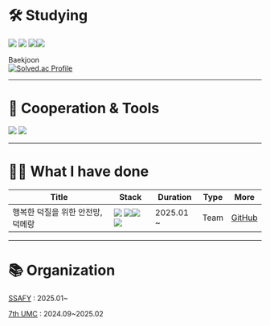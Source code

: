 # 🛠 Studying
![](https://img.shields.io/badge/java-%23007396.svg?&style=for-the-badge&logo=java&logoColor=white) ![](https://img.shields.io/badge/spring-%236DB33F.svg?&style=for-the-badge&logo=spring&logoColor=white) 
![](https://img.shields.io/badge/Docker-2496ED?style=flat-square&logo=Docker&logoColor=white)![](https://img.shields.io/badge/AmazonAWS-232F3E?style=flat-square&logo=amazonaws&logoColor=white)

Baekjoon <br/>
 [![Solved.ac Profile](http://mazassumnida.wtf/api/generate_badge?boj=shinabro0131)](https://solved.ac/shinabro0131)
 <br/>

---


# 🤝 Cooperation & Tools

![](https://img.shields.io/badge/git-%23F05032.svg?&style=for-the-badge&logo=git&logoColor=white) ![](https://img.shields.io/badge/notion-%23000000.svg?&style=for-the-badge&logo=notion&logoColor=white)



---

# 👷‍♀️ What I have done


| Title | Stack | Duration | Type | More |
| ----- | ------ | ----- | ------ | -----|
|행복한 덕질을 위한 안전망, 덕메랑 | ![](https://img.shields.io/badge/SpringBoot-6DB33F?style=flat-square&logo=Spring&logoColor=white) ![](https://img.shields.io/badge/Docker-2496ED?style=flat-square&logo=Docker&logoColor=white)![](https://img.shields.io/badge/AmazonAWS-232F3E?style=flat-square&logo=amazonaws&logoColor=white) ![](https://img.shields.io/badge/MySQL-4479A1?style=for-the-badge&logo=mysql&logoColor=white)| 2025.01 ~ | Team | [GitHub](https://github.com/duckmelang)


---
# 📚 Organization
[SSAFY](https://www.ssafy.com/ksp/jsp/swp/swpMain.jsp) : 2025.01~

[7th UMC](https://umc.makeus.in/introduction) : 2024.09~2025.02
